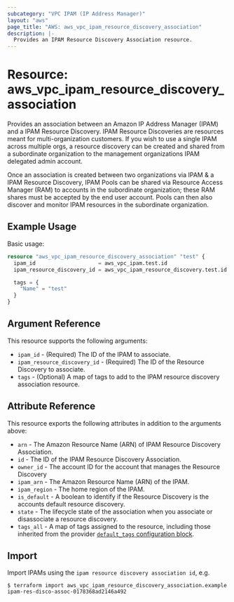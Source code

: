 ```yaml
---
subcategory: "VPC IPAM (IP Address Manager)"
layout: "aws"
page_title: "AWS: aws_vpc_ipam_resource_discovery_association"
description: |-
  Provides an IPAM Resource Discovery Association resource.
---
```


# Resource: aws_vpc_ipam_resource_discovery_association

Provides an association between an Amazon IP Address Manager (IPAM) and a IPAM Resource Discovery. IPAM Resource Discoveries are resources meant for multi-organization customers. If you wish to use a single IPAM across multiple orgs, a resource discovery can be created and shared from a subordinate organization to the management organizations IPAM delegated admin account.

Once an association is created between two organizations via IPAM & a IPAM Resource Discovery, IPAM Pools can be shared via Resource Access Manager (RAM) to accounts in the subordinate organization; these RAM shares must be accepted by the end user account. Pools can then also discover and monitor IPAM resources in the subordinate organization.

## Example Usage

Basic usage:

```terraform
resource "aws_vpc_ipam_resource_discovery_association" "test" {
  ipam_id                    = aws_vpc_ipam.test.id
  ipam_resource_discovery_id = aws_vpc_ipam_resource_discovery.test.id

  tags = {
    "Name" = "test"
  }
}
```

## Argument Reference

This resource supports the following arguments:

* `ipam_id` - (Required) The ID of the IPAM to associate.
* `ipam_resource_discovery_id` - (Required) The ID of the Resource Discovery to associate.
* `tags` - (Optional) A map of tags to add to the IPAM resource discovery association resource.

## Attribute Reference

This resource exports the following attributes in addition to the arguments above:

* `arn` - The Amazon Resource Name (ARN) of IPAM Resource Discovery Association.
* `id` - The ID of the IPAM Resource Discovery Association.
* `owner_id` - The account ID for the account that manages the Resource Discovery
* `ipam_arn` - The Amazon Resource Name (ARN) of the IPAM.
* `ipam_region` - The home region of the IPAM.
* `is_default` - A boolean to identify if the Resource Discovery is the accounts default resource discovery.
* `state` - The lifecycle state of the association when you associate or disassociate a resource discovery.
* `tags_all` - A map of tags assigned to the resource, including those inherited from the provider [`default_tags` configuration block](https://registry.terraform.io/providers/hashicorp/aws/latest/docs#default_tags-configuration-block).

## Import

Import IPAMs using the `ipam resource discovery association id`, e.g.

```
$ terraform import aws_vpc_ipam_resource_discovery_association.example ipam-res-disco-assoc-0178368ad2146a492
```
